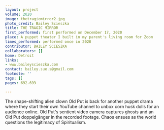 ```yaml
---
layout: project
volume: 2020
image: thetragicmirror2.jpg
photo_credit: Bailey Scieszka
title: THE TRAGIC MIRROR
first_performed: first performed on December 17, 2020
place: A puppet theater I built in my parent's living room for Zoom
times_performed: performed once in 2020
contributor: BAILEY SCIESZKA
collaborators: []
home: Detroit
links:
- www.baileyscieszka.com
contact: bailey.sue.s@gmail.com
footnote: ''
tags: []
pages: 692-693

---
```


The shape-shifting alien clown Old Put is back for another puppet drama where they start their own YouTube channel to unbox corn husk dolls for an audience online. Old Put's sentient video camera captures ghosts and an Old Put doppelgänger in the recorded footage. Chaos ensues as the world questions the legitimacy of Spiritualism.

